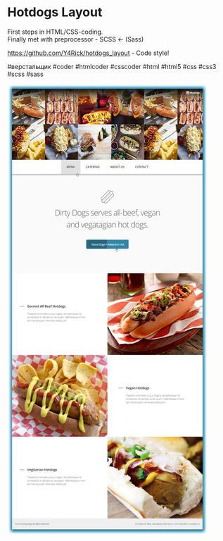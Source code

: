 # Hotdogs Layout
First steps in HTML/CSS-coding.<br>
Finally met with preprocessor - SCSS ← (Sass)<br>

https://github.com/Y4Rick/hotdogs_layout - Code style!

#верстальщик #coder #htmlcoder #csscoder #html #html5 #css #css3 #scss #sass

![alt text](https://github.com/Y4Rick/hotdogs_layout/blob/master/hotdog_layout.png)
